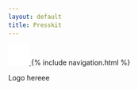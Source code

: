 ```yaml
---
layout: default
title: Presskit
---
```

<div id="splash2">
		<div class="links">
			<a class="home" target="_blank" href="/">
			<img alt="Bunnyhug Home" src="./img/bunnyhug-logo.png" width="42" height="42"/>
			</a>
			{% include navigation.html %}
		</div>
	</div>

Logo hereee
